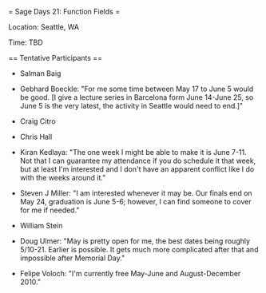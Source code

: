 = Sage Days 21: Function Fields =

Location: Seattle, WA

Time: TBD

== Tentative Participants ==

 * Salman Baig

 * Gebhard Boeckle: "For me some time between May 17 to June 5 would be good. [I give a lecture series in Barcelona form June 14-June 25, so June 5 is the very latest, the activity in Seattle would need to end.]"

 * Craig Citro

 * Chris Hall

 * Kiran Kedlaya: "The one week I might be able to make it is June 7-11. Not that I can guarantee my attendance if you do schedule it that week, but at least I'm interested and I don't have an apparent conflict like I do with the weeks around it."

 * Steven J Miller: "I am interested whenever it may be. Our finals end on May 24, graduation is June 5-6; however, I can find someone to cover for me if needed."

 * William Stein

 * Doug Ulmer: "May is pretty open for me, the best dates being roughly 5/10-21.  Earlier is possible.  It gets much more complicated after that and impossible after Memorial Day."

 * Felipe Voloch: "I'm currently free May-June and August-December 2010."
